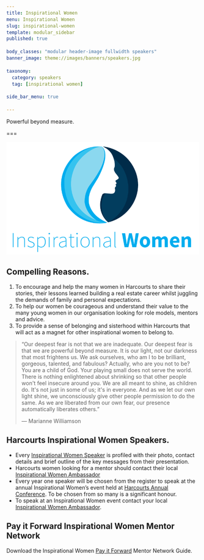 ```yaml
---
title: Inspirational Women
menu: Inspirational Women
slug: inspirational-women
template: modular_sidebar
published: true

body_classes: "modular header-image fullwidth speakers"
banner_image: theme://images/banners/speakers.jpg

taxonomy:
  category: speakers
  tag: [inspirational women]

side_bar_menu: true

---
```


Powerful beyond measure.

===

![](inspirational-women.png)

## Compelling Reasons.
1. To encourage and help the many women in Harcourts to share their stories, their lessons learned building a real estate career whilst juggling the demands of family and personal expectations.
2. To help our women be courageous and understand their value to the many young women in our organisation looking for role models, mentors and advice.
3. To provide a sense of belonging and sisterhood within Harcourts that will act as a magnet for other inspirational women to belong to.

> &ldquo;Our deepest fear is not that we are inadequate. Our deepest fear is that we are powerful beyond measure. It is our light, not our darkness that most frightens us. We ask ourselves, who am I to be brilliant, gorgeous, talented, and fabulous? Actually, who are you not to be? You are a child of God. Your playing small does not serve the world. There is nothing enlightened about shrinking so that other people won't feel insecure around you. We are all meant to shine, as children do. It's not just in some of us; it's in everyone. And as we let our own light shine, we unconsciously give other people permission to do the same. As we are liberated from our own fear, our presence automatically liberates others.&rdquo;
>
> &mdash; Marianne Williamson

## Harcourts Inspirational Women Speakers.
- Every [Inspirational Women Speaker](speakers) is profiled with their photo, contact details and  brief outline of the key messages from their presentation.
- Harcourts women looking for a mentor should contact their local [Inspirational Women Ambassador](ambassadors)
- Every year one speaker will be chosen from the register to speak at the annual Inspirational Women’s event held at [Harcourts Annual Conference](http://www.harcourtsevents.com/). To be chosen from so many is a significant honour.
- To speak at an Inspirational Women event contact your local [Inspirational Women Ambassador](ambassadors).

## Pay it Forward Inspirational Women Mentor Network
<i class="fa fa-file-pdf-o" aria-hidden="true"></i> Download the Inspirational Women [Pay it Forward](Inspirational-Women-Pay-it-Forward.pdf) Mentor Network Guide.
